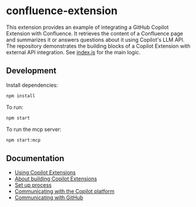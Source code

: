 # confluence-extension

This extension provides an example of integrating a GitHub Copilot Extension with Confluence. It retrieves the content of a Confluence page and summarizes it or answers questions about it using Copilot's LLM API. The repository demonstrates the building blocks of a Copilot Extension with external API integration. See [index.js](/index.js) for the main logic.

## Development

Install dependencies:

```bash
npm install
```

To run:

```bash
npm start
```

To run the mcp server:

```bash
npm start:mcp
```

## Documentation
- [Using Copilot Extensions](https://docs.github.com/en/copilot/using-github-copilot/using-extensions-to-integrate-external-tools-with-copilot-chat)
- [About building Copilot Extensions](https://docs.github.com/en/copilot/building-copilot-extensions/about-building-copilot-extensions)
- [Set up process](https://docs.github.com/en/copilot/building-copilot-extensions/setting-up-copilot-extensions)
- [Communicating with the Copilot platform](https://docs.github.com/en/copilot/building-copilot-extensions/building-a-copilot-agent-for-your-copilot-extension/configuring-your-copilot-agent-to-communicate-with-the-copilot-platform)
- [Communicating with GitHub](https://docs.github.com/en/copilot/building-copilot-extensions/building-a-copilot-agent-for-your-copilot-extension/configuring-your-copilot-agent-to-communicate-with-github)
